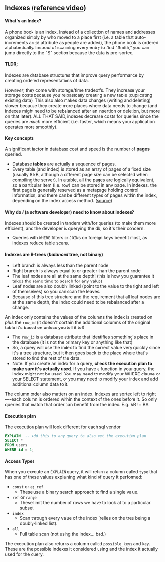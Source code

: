 ## Indexes ([reference video](https://www.youtube.com/watch?v=HubezKbFL7E))

#### What's an Index?

A phone book is an index. Instead of a collection of names and addresses organized simply by who
moved to a place first (i.e. a table that auto-increments an `id` attribute as people are added),
the phone book is ordered alphabetically. Instead of scanning every entry to find "Smith," you can
jump directly to the "S" section because the data is pre-sorted.

#### TLDR;

Indexes are database structures that improve query performance by creating ordered representations
of data.

_However_, they come with storage/time tradeoffs. They increase your storage costs because you're
basically creating a new table (duplicating existing data). This also also makes data changes (writing
and deleting) slower because they create more places where data needs to change (and indexes might
need to be rebalanced after an insertion or deletion, but more on that later). ALL THAT SAID, indexes
decrease costs for queries since the queries are _much_ more efficient (i.e. faster, which means
your application operates more smoothly).

#### Key concepts

A significant factor in database cost and speed is the number of **pages** queried.

- Database **tables** are actually a sequence of pages.
- Every table (and index) is stored as an array of pages of a fixed size (usually 8 kB, although a
  different page size can be selected when compiling the server). In a table, all the pages are
  logically equivalent, so a particular item (i.e. row) can be stored in any page. In indexes, the
  first page is generally reserved as a metapage holding control information, and there can be
  different types of pages within the index, depending on the index access method.
  ([source](https://www.postgresql.org/docs/current/storage-page-layout.html))

#### Why do _I_ (a software developer) need to know about indexes?

Indexes should be created in tandem with/for queries (to make them more efficient), and the developer is querying the db, so it's their concern.

- Queries with `WHERE` filters or `JOIN`s on foreign keys benefit most, as indexes reduce table scans.

#### Indexes are B-trees (_balanced_ tree, not binary)

- Left branch is always less than the parent node
- Right branch is always equal to or greater than the parent node
- The leaf nodes are all at the same depth! (this is how you guarantee it takes the same time to search for any value)
- Leaf nodes are also doubly linked (point to the value to the right and left of themselves) so you
  can scan the leaves.
- Because of this tree structure and the requirement that all leaf nodes are at the same depth, the
  index could need to be rebalanced after a change.

An index only contains the values of the columns the index is created on _plus_ the `row_id` (it
doesn't contain the additional columns of the original table it's based on unless you tell it to!)

- The `row_id` is a database attribute that identifies something's place in the database (it is not
  the primary key or anything like that)
- So, a query will use the index to find the correct value very quickly since it's a tree structure,
  but it then goes back to the place where that's stored to find the rest of the data.
- Note: If you create an index for a query, **check the execution plan to make sure it's actually
  used**. If you have a function in your query, the index might not be used. You may need to modify
  your WHERE clause or your SELECT statement, or you may need to modify your index and add
  additional column data to it.

The column order also matters on an index. Indexes are sorted left to right—-each column is ordered
within the context of the ones before it. So only queries that match that order can benefit from the
index.
E.g. AB != BA

#### Execution plan

The execution plan will look different for each sql vendor

```sql
EXPLAIN  -- Add this to any query to also get the execution plan
SELECT *
FROM users
WHERE id = 1;
```

#### Access Types

When you execute an `EXPLAIN` query, it will return a column called `type` that has one of these values explaining what kind of query it performed:

- `const` or `eq_ref`
  - These use a binary search approach to find a single value.
- `ref` or `range`
  - These limit the number of rows we have to look at to a particular subset.
- `index`
  - Scan through every value of the index (relies on the tree being a doubly-linked list).
- `all`
  - Full table scan (not using the index... bad.)

The execution plan also returns a column called `possible_keys` and `key`. These are the possible indexes it considered using and the index it actually used for the query.
